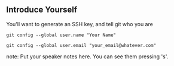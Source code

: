 ##  Introduce Yourself

You'll want to generate an SSH key, and tell git who you are

    git config --global user.name "Your Name"

    git config --global user.email "your_email@whatever.com"


note:
    Put your speaker notes here.
    You can see them pressing 's'.
